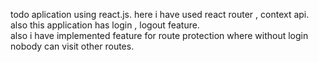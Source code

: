 todo aplication using react.js.
here i have used react router , context api.
also this application has login , logout feature.  
also i have implemented feature for route protection where without login nobody can visit other routes.
